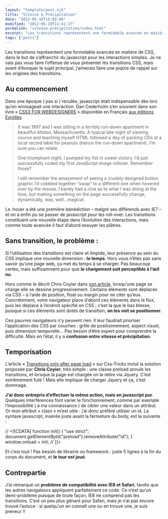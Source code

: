 ```yaml
---
layout: "template/post.njk"
title: "Vitesse & Précipitation"
date: "2012-05-18T15:02:06"
modified: "2012-05-19T11:41:27"
permalink: "vitesse-precipitation/index.html"
excerpt: "Les transitions représentent une formidable avancée en matière de CSS, dans le but de s’affranchir du javascript pour les interactions simples. Je ne vais pas vous faire l’offense de vous présenter les transitions CSS, mais avant d’évoquer le sujet principal, j’aimerais faire une piqûre de rappel sur les origines des transitions. Au commencement Dans une […]"
tags: ["posts"]
---
```

Les transitions représentent une formidable avancée en matière de CSS, dans le but de s’affranchir du javascript pour les interactions simples. Je ne vais pas vous faire l’offense de vous présenter les transitions CSS, mais avant d’évoquer le sujet principal, j’aimerais faire une piqûre de rappel sur les origines des transitions.

## Au commencement

Dans une époque ( pas si ) reculée, javascript était indispensable dès lors qu’on envisageait une interaction. Dan Cederholm s’en souvient dans son livre «&nbsp;[CSS3 FOR WEBDESIGNERS](https://www.abookapart.com/products/css3-for-web-designers)&nbsp;» disponible en Français [aux éditions Eyrolles](https://www.eyrolles.com/Informatique/Livre/css3-pour-les-web-designers-9782212129878).

> It was 1997 and I was sitting in a terribly run-down apartment in beautiful Allston, Massachusetts. A typical late night of viewing source and teaching myself HTML followed a day of packing CDs at a local record label for peanuts (hence the run-down apartment). I’m sure you can relate.
> 
> One triumphant night, I pumped my fist in sweet victory. I’d just successfully coded my first JavaScript image rollover. Remember those?
> 
> I still remember the amazement of seeing a crudely designed button graphic I’d cobbled together “swap” to a different one when hovered over by the mouse. I barely had a clue as to what I was doing at the time, but making something on the page successfully change, dynamically, was, well…magical.

Le :hover a été une première bénédiction – malgré ses différends avec IE7 – et on a enfin pu se passer de javascript pour les roll-over. Les transitions constituent une nouvelle étape dans l’évolution des interactions, mais comme toute avancée il faut d’abord essuyer les plâtres.

## Sans transition, le problème :

Si l’utilisation des transitions est claire et limpide, leur présence au sein du CSS implique une nouvelle dimension : **le temps**. Hors vous n’êtes pas sans savoir qu’une page web, ça met du temps à se charger. Pas beaucoup certes, mais suffisamment pour que **le chargement soit perceptible à l’œil nu**.

Hors comme le décrit Chris Coyier dans [son article](https://css-tricks.com/transitions-only-after-page-load/), lorsqu’une page se charge elle se dessine progressivement. Certains éléments sont déplacés via CSS – à l’aide de position, float ou margin pour ne citer qu’eux. Concrètement, votre navigateur place d’abord ces éléments dans le flux, puis les déplace à l’endroit spécifié en CSS ; c’est la que le bas blesse, puisque si ces éléments sont dotés de transition, **on les voit se positionner**.

Ces pauvres navigateurs n’y peuvent rien. Il leur faudrait prioriser l’application des CSS par couches : grille de positionnement, aspect visuel, puis dimension temporelle… Pas besoin d’être expert pour comprendre la difficulté. Mais en l’état, il y a **confusion entre vitesse et précipitation**.

## Temporisation

L’article «&nbsp;[Transitions only after page load](https://css-tricks.com/transitions-only-after-page-load/)&nbsp;» sur Css-Tricks inclut la solution proposée par&nbsp;**Chris Coyier**, très simple : une classe preload annule les transitions, et lorsque la page est chargée on la retire via Jquery. C’est extrêmement futé ! Mais elle implique de charger Jquery et ça, c’est dommage.

**J’ai donc entrepris d’effectuer la même action, mais en javascript pur**. Quelques interférences font varier le fonctionnement, comme par exemple l’impossibilité ( à ma connaissance ) de cibler une valeur dans un attribut. Or mon attribut «&nbsp;class&nbsp;» m’est utile : j’ai donc préféré utiliser un id. La syntaxe javascript, insérée juste avant la fermeture du body, est la suivante :

// <!\[CDATA\[
  function init() {
  "use strict";
  document.getElementById("preload").removeAttribute("id");
  }
  window.onload = init;
// \]\]>

Et c’est tout ! Pas besoin de librairie ou framework : juste 5 lignes à la fin du corps du document, et **le tour est joué**.

## Contrepartie

J’ai remarqué un **problème de compatibilité avec IE8 et Safari**, tandis que les autres navigateurs appliquent parfaitement ce code. Ce n’est qu’un demi-problème puisque de toute façon, IE8 ne comprend pas les transitions. C’est un peu plus gênant pour Safari, mais je n’ai pas encore trouvé l’astuce : si quelqu’un en connaît une ou en trouve une, je suis preneur !!
